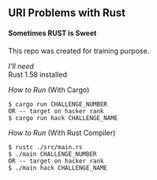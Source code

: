 ## URI Problems with Rust
#### **Sometimes RUST is Sweet**

This repo was created for training purpose.

*I'll need* <br/>
Rust 1.58 installed

*How to Run* (With Cargo)
~~~
$ cargo run CHALLENGE_NUMBER
OR -- target on hacker rank
$ cargo run hack CHALLENGE_NAME
~~~

*How to Run* (With Rust Compiler)
~~~
$ rustc ./src/main.rs
$ ./main CHALLENGE_NUMBER
OR -- target on hacker rank
$ ./main hack CHALLENGE_NAME
~~~